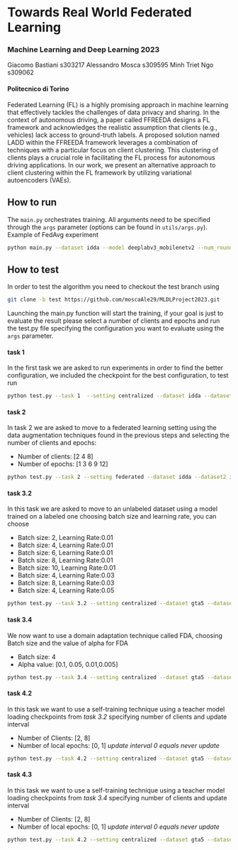 # Towards Real World Federated Learning
### Machine Learning and Deep Learning 2023
Giacomo Bastiani s303217
Alessandro Mosca s309595
Minh Triet Ngo s309062

#### Politecnico di Torino
 Federated Learning (FL) is a highly promising approach in machine learning that effectively tackles the challenges of data privacy and sharing. In the context of autonomous driving, a paper called FFREEDA designs a FL framework and acknowledges the realistic assumption that clients (e.g., vehicles) lack access to ground-truth labels. A proposed solution named LADD within the FFREEDA framework  leverages a combination of techniques with a particular focus on client clustering. This clustering of clients plays a crucial role in facilitating the FL process for autonomous driving applications. In our work, we present an alternative approach to client clustering within the FL framework by utilizing variational autoencoders (VAEs).

## How to run
The ```main.py``` orchestrates training. All arguments need to be specified through the ```args``` parameter (options can be found in ```utils/args.py```).
Example of FedAvg experiment 
```bash
python main.py --dataset idda --model deeplabv3_mobilenetv2 --num_rounds 200 --num_epochs 2 --clients_per_round 8 
```
## How to test
In order to test the algorithm you need to checkout the test branch using 
```bash
git clone -b test https://github.com/moscaAle29/MLDLProject2023.git 
```
Launching the main.py function will start the training, if your goal is just to evaluate the result please select a number of clients and epochs and run the test.py file specifying the configuration you want to evaluate using the ```args``` parameter.
#### task 1
In the first task we are asked to run experiments in order to find the better configuration, we included the checkpoint for the best configuration, to test run 
```bash
python test.py --task 1  --setting centralized --dataset idda --dataset2 idda --model deeplabv3_mobilenetv2 --num_rounds 100
```
#### task 2
In task 2 we are asked to move to a federated learning setting using the data augmentation techniques found in the previous steps and selecting the number of clients and epochs:
- Number of clients: [2 4 8]
- Number of epochs: [1 3 6 9 12]
```bash
python test.py --task 2 --setting federated --dataset idda --dataset2 idda --model deeplabv3_mobilenetv2 --num_rounds 100 --num_epochs *selected_value* --clients_per_round *selected_value*
```
#### task 3.2
In this task we are asked to move to an unlabeled dataset using a model trained on a labeled one choosing batch size and learning rate, you can choose 
- Batch size: 2, Learning Rate:0.01
- Batch size: 4, Learning Rate:0.01
- Batch size: 6, Learning Rate:0.01
- Batch size: 8, Learning Rate:0.01
- Batch size: 10, Learning Rate:0.01
- Batch size: 4, Learning Rate:0.03
- Batch size: 8, Learning Rate:0.03
- Batch size: 4, Learning Rate:0.05
```bash
python test.py --task 3.2 --setting centralized --dataset gta5 --dataset2 idda --model deeplabv3_mobilenetv2 --num_rounds 100 --fda_alpha *selected_value* --bs *selected_value*
```
#### task 3.4
We now want to use a domain adaptation technique called FDA, choosing Batch size and the value of alpha for FDA
- Batch size: 4
- Alpha value: [0.1, 0.05, 0.01,0.005]
```bash
python test.py --task 3.4 --setting centralized --dataset gta5 --dataset2 idda --model deeplabv3_mobilenetv2 --num_rounds 100 --fda_alpha *selected_value* --bs 4
```

#### task 4.2
In this task we want to use a self-training technique using a teacher model loading checkpoints from *task 3.2* specifying number of clients and update interval
- Number of Clients: [2, 8]
- Number of local epochs: [0, 1]
*update interval 0 equals never update*
```bash
python test.py --task 4.2 --setting centralized --dataset gta5 --dataset2 idda --model deeplabv3_mobilenetv2 --num_rounds 100 --clients_per_round *selected_value* --update_interval *selected_value*
```

#### task 4.3
In this task we want to use a self-training technique using a teacher model loading checkpoints from *task 3.4* specifying number of clients and update interval
- Number of Clients: [2, 8]
- Number of local epochs: [0, 1]
*update interval 0 equals never update*
```bash
python test.py --task 4.2 --setting centralized --dataset gta5 --dataset2 idda --model deeplabv3_mobilenetv2 --num_rounds 100 --clients_per_round *selected_value* --update_interval *selected_value*
```
   [dill]: <https://github.com/joemccann/dillinger>
   [git-repo-url]: <https://github.com/joemccann/dillinger.git>
   [john gruber]: <http://daringfireball.net>
   [df1]: <http://daringfireball.net/projects/markdown/>
   [markdown-it]: <https://github.com/markdown-it/markdown-it>
   [Ace Editor]: <http://ace.ajax.org>
   [node.js]: <http://nodejs.org>
   [Twitter Bootstrap]: <http://twitter.github.com/bootstrap/>
   [jQuery]: <http://jquery.com>
   [@tjholowaychuk]: <http://twitter.com/tjholowaychuk>
   [express]: <http://expressjs.com>
   [AngularJS]: <http://angularjs.org>
   [Gulp]: <http://gulpjs.com>

   [PlDb]: <https://github.com/joemccann/dillinger/tree/master/plugins/dropbox/README.md>
   [PlGh]: <https://github.com/joemccann/dillinger/tree/master/plugins/github/README.md>
   [PlGd]: <https://github.com/joemccann/dillinger/tree/master/plugins/googledrive/README.md>
   [PlOd]: <https://github.com/joemccann/dillinger/tree/master/plugins/onedrive/README.md>
   [PlMe]: <https://github.com/joemccann/dillinger/tree/master/plugins/medium/README.md>
   [PlGa]: <https://github.com/RahulHP/dillinger/blob/master/plugins/googleanalytics/README.md>
